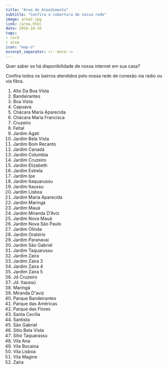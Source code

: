 ```yaml
---
title: "Área de Atendimento"
subtitle: "Confira a cobertura de nossa rede"
image: area2.jpg
link: /area.html
date: 2016-10-16
tags:
- card
- area
icon: "map-o"
excerpt_separator: <!--more-->
---
```


Quer saber se há disponibilidade de nossa internet em sua casa?

Confira todos os bairros atendidos pelo nossa rede de conexão via rádio ou via fibra.
<!--more-->

<ol>
<li>Alto Da Boa Vista</li>
<li>Bandeirantes</li>
<li>Boa Vista</li>
<li>Capuava</li>
<li>Chácara Maria Aparecida</li>
<li>Chácara Maria Francisca</li>
<li>Cruzeiro</li>
<li>Feital</li>
<li>Jardim Agati</li>
<li>Jardim Bela Vista</li>
<li>Jardim Bom Recanto</li>
<li>Jardim Canadá</li>
<li>Jardim Columbia</li>
<li>Jardim Cruzeiro</li>
<li>Jardim Elizabeth</li>
<li>Jardim Estrela</li>
<li>Jardim Ipe</li>
<li>Jardim Itaquarussu</li>
<li>Jardim Itaussu</li>
<li>Jardim Lisboa</li>
<li>Jardim Maria Aparecida</li>
<li>Jardim Maringá</li>
<li>Jardim Mauá</li>
<li>Jardim Miranda D'Aviz</li>
<li>Jardim Nova Mauá</li>
<li>Jardim Nova São Paulo</li>
<li>Jardim Olinda</li>
<li>Jardim Oratório</li>
<li>Jardim Paranavai</li>
<li>Jardim São Gabriel</li>
<li>Jardim Taquarussu</li>
<li>Jardim Zaira</li>
<li>Jardim Zaira 3</li>
<li>Jardim Zaira 4</li>
<li>Jardim Zaira 5</li>
<li>Jd Cruzeiro</li>
<li>Jd. Itaussú</li>
<li>Maringá</li>
<li>Miranda D'aviz</li>
<li>Parque Bandeirantes</li>
<li>Parque das Américas</li>
<li>Parque das Flores</li>
<li>Santa Cecilia</li>
<li>Santista</li>
<li>São Gabriel</li>
<li>Sitio Bela Vista</li>
<li>Sitio Taquarassu</li>
<li>Vila Ana</li>
<li>Vila Bocaina</li>
<li>Vila Lisboa</li>
<li>Vila Magine</li>
<li>Zaira</li>
</ol>